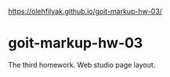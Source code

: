 https://olehfilyak.github.io/goit-markup-hw-03/
# goit-markup-hw-03
The third homework. Web studio page layout.
